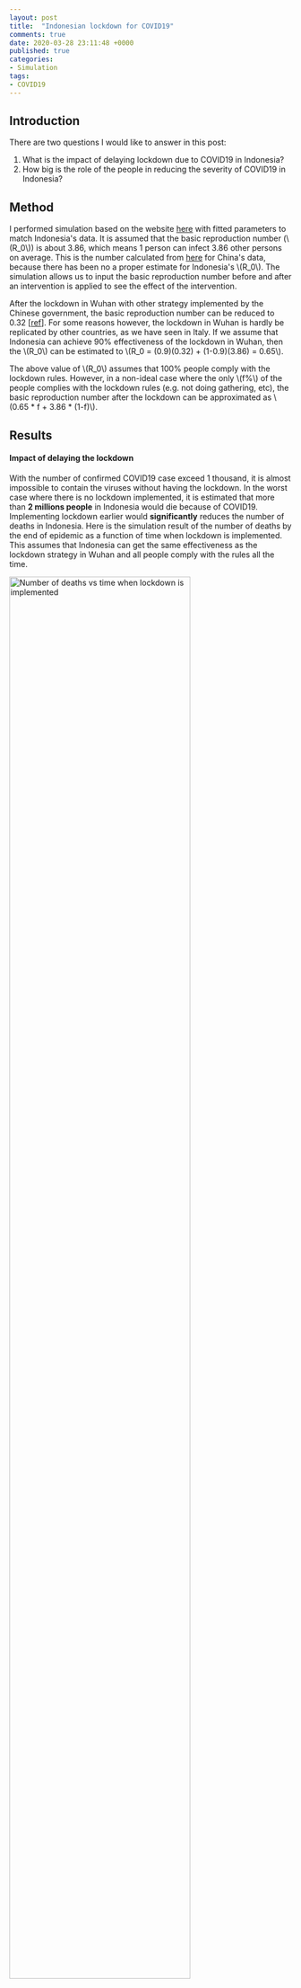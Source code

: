 ```yaml
---
layout: post
title:  "Indonesian lockdown for COVID19"
comments: true
date: 2020-03-28 23:11:48 +0000
published: true
categories:
- Simulation
tags:
- COVID19
---
```


## Introduction

There are two questions I would like to answer in this post:

1. What is the impact of delaying lockdown due to COVID19 in Indonesia?
2. How big is the role of the people in reducing the severity of COVID19 in Indonesia?

## Method

I performed simulation based on the website [here](http://gabgoh.github.io/COVID/index.html?CFR=0.0082&D_hospital_lag=5&D_incbation=5.2&D_infectious=7.44&D_recovery_mild=11.1&D_recovery_severe=28.6&I0=1&InterventionAmt=0.3&InterventionTime=101&P_SEVERE=0.2&R0=3.84&Time_to_death=8.11&logN=19.39) with fitted parameters
to match Indonesia's data.
It is assumed that the basic reproduction number (\\(R\_0\\)) is about 3.86,
which means 1 person can infect 3.86 other persons on average.
This is the number calculated from [here](https://www.medrxiv.org/content/10.1101/2020.03.03.20030593v1)
for China's data, because there has been no a proper estimate for Indonesia's
\\(R\_0\\).
The simulation allows us to input the basic reproduction number before and after
an intervention is applied to see the effect of the intervention.

After the lockdown in Wuhan with other strategy implemented by the Chinese government,
the basic reproduction number can be reduced to 0.32 \[[ref](https://www.medrxiv.org/content/10.1101/2020.03.03.20030593v1)\].
For some reasons however, the lockdown in Wuhan is hardly be replicated by
other countries, as we have seen in Italy.
If we assume that Indonesia can achieve 90% effectiveness of the lockdown in Wuhan,
then the \\(R\_0\\) can be estimated to \\(R\_0 = (0.9)(0.32) + (1-0.9)(3.86) = 0.65\\).

The above value of \\(R\_0\\) assumes that 100% people comply with the lockdown rules.
However, in a non-ideal case where the only \\(f\%\\) of the people complies with
the lockdown rules (e.g. not doing gathering, etc), the basic reproduction number
after the lockdown can be approximated as \\(0.65 * f + 3.86 * (1-f)\\).

## Results

#### Impact of delaying the lockdown

With the number of confirmed COVID19 case exceed 1 thousand, it is almost
impossible to contain the viruses without having the lockdown.
In the worst case where there is no lockdown implemented, it is estimated that
more than **2 millions people** in Indonesia would die because of COVID19.
Implementing lockdown earlier would **significantly** reduces the number of deaths
in Indonesia.
Here is the simulation result of the number of deaths by the end of epidemic
as a function of time when lockdown is implemented.
This assumes that Indonesia can get the same effectiveness as the lockdown
strategy in Wuhan and all people comply with the rules all the time.

<img title="Number of deaths vs time when lockdown is implemented" src="{{ site.baseurl }}/assets/idcovid19/deaths-vs-time-lockdown.png" width="80%"/>

We can see that the total number of deaths grows exponentially as the lockdown is delayed.
Let's take an example.
If the lockdown is implemented on 30 March, the total number of deaths would be around 1600 people.
If it is implemented a week later (6 April), the total deaths would be about 5100 people.
Delaying it until for 2 weeks until 13 April would raise the number to 16000 people.
And if it is delayed until a month later, it would result in about 128000 deaths.
The longer it is delayed, the more people are going to die.
Remember, delaying the lockdown by 4 days would **double the number of deaths**.

I need to reiterate that this assumes that **all people comply** with the rules all the time
and Indonesia can reach about 90% effectiveness as Wuhan's lockdown strategy.

#### The role of people in having a successful lockdown

With 90% effectiveness of lockdown strategy, we will see how important the role
of people in making the lockdown successful is.
Let's say the lockdown is implemented on 30 March.
Here is the graph of the total number of deaths vs the fraction of population
that obeys the lockdown.

<img title="Number of deaths vs fraction of population obeying the rules" src="{{ site.baseurl }}/assets/idcovid19/deaths-vs-obey.png" width="80%"/>

We can see if the number of people disobey the rule increases, the number of deaths
**increases very significantly**.
The effect is much more significant than delaying the lockdown.
If all people obeys the lockdown's rules, the number of deaths would be 1600 by the end of epidemic.
If 5% of the population does not obey the rules (1 in 20 of your friends/colleagues), the number increases to 6000 deaths.
With 10% population does not follow the rules (1 in 10), the number of deaths increases significantly to 37000.
And if 15% of the population does not obey the lockdown's rules, the number sharply increases to 500 thousands deaths.

So, remember, if the government applies lockdown, please obey the rules.
**If not, hundreds of thousand people could die because of your action.**
